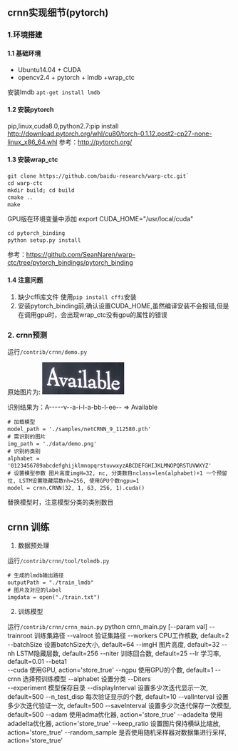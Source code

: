 ## crnn实现细节(pytorch)
### 1.环境搭建
#### 1.1 基础环境
* Ubuntu14.04 + CUDA
* opencv2.4 + pytorch + lmdb +wrap_ctc

安装lmdb `apt-get install lmdb`
#### 1.2 安装pytorch
pip,linux,cuda8.0,python2.7:pip install http://download.pytorch.org/whl/cu80/torch-0.1.12.post2-cp27-none-linux_x86_64.whl
参考：http://pytorch.org/
#### 1.3 安装wrap_ctc
    git clone https://github.com/baidu-research/warp-ctc.git`
    cd warp-ctc
    mkdir build; cd build
    cmake ..
    make

GPU版在环境变量中添加
    export CUDA_HOME="/usr/local/cuda"

    cd pytorch_binding
    python setup.py install
    
参考：https://github.com/SeanNaren/warp-ctc/tree/pytorch_bindings/pytorch_binding
#### 1.4 注意问题
1. 缺少cffi库文件 使用`pip install cffi`安装
2. 安装pytorch_binding前,确认设置CUDA_HOME,虽然编译安装不会报错,但是在调用gpu时，会出现wrap_ctc没有gpu的属性的错误
### 2. crnn预测
运行`/contrib/crnn/demo.py`

原始图片为: ![](./media/image31.png)

识别结果为：A-----v--a-i-l-a-bb-l-ee-- => Available
    
    # 加载模型
    model_path = './samples/netCRNN_9_112580.pth'
    # 需识别的图片
    img_path = './data/demo.png'
    # 识别的类别
    alphabet = '0123456789abcdefghijklmnopqrstuvwxyzABCDEFGHIJKLMNOPQRSTUVWXYZ'
    # 设置模型参数 图片高度imgH=32, nc, 分类数目nclass=len(alphabet)+1 一个预留位, LSTM设置隐藏层数nh=256, 使用GPU个数ngpu=1
    model = crnn.CRNN(32, 1, 63, 256, 1).cuda()

替换模型时，注意模型分类的类别数目
## crnn 训练
1. 数据预处理

运行`/contrib/crnn/tool/tolmdb.py`

    # 生成的lmdb输出路径
    outputPath = "./train_lmdb"
    # 图片及对应的label
    imgdata = open("./train.txt")

2. 训练模型

运行`/contrib/crnn/crnn_main.py`
    python crnn_main.py [--param val]
    --trainroot        训练集路径
    --valroot          验证集路径
    --workers          CPU工作核数, default=2
    --batchSize        设置batchSize大小, default=64
    --imgH             图片高度, default=32
    --nh               LSTM隐藏层数, default=256
    --niter            训练回合数, default=25
    --lr               学习率, default=0.01
    --beta1             
    --cuda             使用GPU, action='store_true'
    --ngpu             使用GPU的个数, default=1
    --crnn             选择预训练模型
    --alphabet         设置分类
    --Diters            
    --experiment        模型保存目录
    --displayInterval   设置多少次迭代显示一次, default=500
    --n_test_disp        每次验证显示的个数, default=10
    --valInterval        设置多少次迭代验证一次, default=500
    --saveInterval       设置多少次迭代保存一次模型, default=500
    --adam               使用adma优化器, action='store_true'
    --adadelta           使用adadelta优化器, action='store_true'
    --keep_ratio         设置图片保持横纵比缩放, action='store_true'
    --random_sample      是否使用随机采样器对数据集进行采样, action='store_true'
